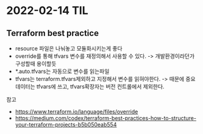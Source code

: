 # 2022-02-14 TIL

## Terraform best practice

- resource 파일은 나눠놓고 모듈화시키는게 좋다
- override를 통해 tfvars 변수를 재정의해서 사용할 수 있다. -> 개발환경이라던가 구성할때 용이할듯
- *.auto.tfvars는 자동으로 변수를 읽는파일
- tfvars는 terraform.tfvars제외하고 지정해서 변수를 읽혀야한다. -> 때문에 중요데이터는 tfvars에 쓰고, tfvars확장자는 버전 컨트롤에서 제외한다.

참고
- https://www.terraform.io/language/files/override
- https://medium.com/codex/terraform-best-practices-how-to-structure-your-terraform-projects-b5b050eab554
